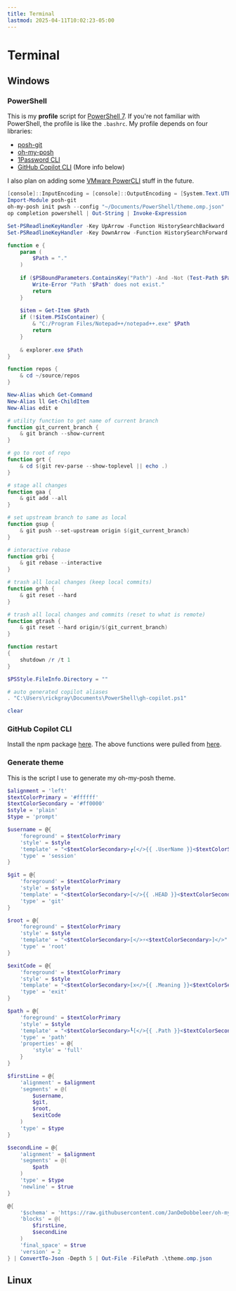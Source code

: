 ```yaml
---
title: Terminal
lastmod: 2025-04-11T10:02:23-05:00
---
```

# Terminal
## Windows
### PowerShell
This is my __profile__ script for [PowerShell 7](https://learn.microsoft.com/en-us/powershell/scripting/install/installing-powershell-on-windows). If you're not familiar with PowerShell, the profile is like the `.bashrc`. My profile depends on four libraries:
* [posh-git](http://dahlbyk.github.io/posh-git/)
* [oh-my-posh](https://ohmyposh.dev/)
* [1Password CLI](https://1password.com/downloads/command-line/)
* [GitHub Copilot CLI](https://githubnext.com/projects/copilot-cli) (More info below)

I also plan on adding some  [VMware PowerCLI](https://www.powershellgallery.com/packages/VMware.PowerCLI) stuff in the future.
```powershell
[console]::InputEncoding = [console]::OutputEncoding = [System.Text.UTF8Encoding]::new()
Import-Module posh-git
oh-my-posh init pwsh --config "~/Documents/PowerShell/theme.omp.json" | Invoke-Expression
op completion powershell | Out-String | Invoke-Expression

Set-PSReadlineKeyHandler -Key UpArrow -Function HistorySearchBackward
Set-PSReadlineKeyHandler -Key DownArrow -Function HistorySearchForward

function e {
	param (
		$Path = "."
	)
	
	if ($PSBoundParameters.ContainsKey("Path") -And -Not (Test-Path $Path)) {
		Write-Error "Path '$Path' does not exist."
		return
	}
	
	$item = Get-Item $Path
	if (!$item.PSIsContainer) {
		& "C:/Program Files/Notepad++/notepad++.exe" $Path
		return
	}
	
	& explorer.exe $Path
}

function repos {
	& cd ~/source/repos
}

New-Alias which Get-Command
New-Alias ll Get-ChildItem
New-Alias edit e

# utility function to get name of current branch
function git_current_branch {
	& git branch --show-current
}

# go to root of repo
function grt {
	& cd $(git rev-parse --show-toplevel || echo .)
}

# stage all changes
function gaa {
	& git add --all
}

# set upstream branch to same as local
function gsup {
	& git push --set-upstream origin $(git_current_branch)
}

# interactive rebase
function grbi {
	& git rebase --interactive
}

# trash all local changes (keep local commits)
function grhh {
	& git reset --hard
}

# trash all local changes and commits (reset to what is remote)
function gtrash {
	& git reset --hard origin/$(git_current_branch)
}

function restart
{
	shutdown /r /t 1
}

$PSStyle.FileInfo.Directory = ""

# auto generated copilot aliases
. "C:\Users\rickgray\Documents\PowerShell\gh-copilot.ps1"

clear
```
### GitHub Copilot CLI
Install the npm package [here](https://www.npmjs.com/package/@githubnext/github-copilot-cli).  The above functions were pulled from [here](https://www.hanselman.com/blog/github-copilot-for-cli-for-powershell).
### Generate theme
This is the script I use to generate my oh-my-posh theme.
```powershell
$alignment = 'left'
$textColorPrimary = '#ffffff'
$textColorSecondary = '#ff0000'
$style = 'plain'
$type = 'prompt'

$username = @{
	'foreground' = $textColorPrimary
	'style' = $style
	'template' = "<$textColorSecondary>┏[</>{{ .UserName }}<$textColorSecondary>]</>"
	'type' = 'session'
}

$git = @{
	'foreground' = $textColorPrimary
	'style' = $style
	'template' = "<$textColorSecondary>[</>{{ .HEAD }}<$textColorSecondary>]</>"
	'type' = 'git'
}

$root = @{
	'foreground' = $textColorPrimary
	'style' = $style
	'template' = "<$textColorSecondary>[</>⚡<$textColorSecondary>]</>"
	'type' = 'root'
}

$exitCode = @{
	'foreground' = $textColorPrimary
	'style' = $style
	'template' = "<$textColorSecondary>[x</>{{ .Meaning }}<$textColorSecondary>]</>"
	'type' = 'exit'
}

$path = @{
	'foreground' = $textColorPrimary
	'style' = $style
	'template' = "<$textColorSecondary>┖[</>{{ .Path }}<$textColorSecondary>]></>"
	'type' = 'path'
	'properties' = @{
		'style' = 'full'
	}
}

$firstLine = @{
	'alignment' = $alignment
	'segments' = @(
		$username,
		$git,
		$root,
		$exitCode
	)
	'type' = $type
}

$secondLine = @{
	'alignment' = $alignment
	'segments' = @(
		$path
	)
	'type' = $type
	'newline' = $true
}

@{
	'$schema' = 'https://raw.githubusercontent.com/JanDeDobbeleer/oh-my-posh/main/themes/schema.json'
	'blocks' = @(
		$firstLine,
		$secondLine
	)
	'final_space' = $true
	'version' = 2
} | ConvertTo-Json -Depth 5 | Out-File -FilePath .\theme.omp.json
```
## Linux
